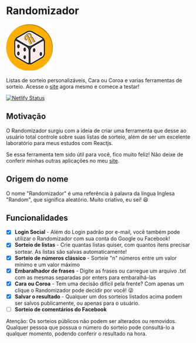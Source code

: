 # Randomizador
![Logo](https://github.com/Gustavo-Kuze/randomizador/blob/dev/public/img/randomizador_icon_128.png "Logo")

Listas de sorteio personalizáveis, Cara ou Coroa e varias ferramentas de sorteio. Acesse o [site](https://randomizador.com.br) agora mesmo e comece a testar!

[![Netlify Status](https://api.netlify.com/api/v1/badges/c81a36f1-0f50-45e7-9b5f-f91aa52fa51b/deploy-status)](https://app.netlify.com/sites/randomizador/deploys)

## Motivação
O Randomizador surgiu com a ideia de criar uma ferramenta que desse ao usuário total controle sobre suas listas de sorteio, além de ser um excelente laboratório para meus estudos com Reactjs.

Se essa ferramenta tem sido útil para você, fico muito feliz! Não deixe de conferir minhas outras aplicações no meu [site](https://gustavokuze.com).

## Origem do nome
O nome "Randomizador" é uma referência à palavra da língua Inglesa "Random", que significa aleatório. Muito criativo, eu sei! 😆

## Funcionalidades

- [x] **Login Social** - Além do Login padrão por e-mail, você também pode utilizar o Randomizador com sua conta do Google ou Facebook!
- [x] **Sorteio de listas** - Crie quantas listas quiser, com quantos itens precisar sortear. As listas são salvas automaticamente!
- [x] **Sorteio de números clássico** - Sorteie "n" números entre um valor mínimo e um valor máximo
- [x] **Embaralhador de frases** - Digite as frases ou carregue um arquivo .txt com as mesmas separadas por enters para embaralhá-las
- [x] **Cara ou Coroa** - Tem uma decisão difícil pela frente? Com apenas um clique o Randomizador pode decidir por você! 😜
- [x] **Salvar o resultado** - Qualquer um dos sorteios listados acima podem ser salvos publicamente, ou apenas para o usuário.
- [ ] **Sorteio de comentários do Facebook**

Atenção: Os sorteios públicos não podem ser alterados ou removidos. Qualquer pessoa que possua o número do sorteio pode consultá-lo a qualquer momento, podendo conferir o resultado na hora.
